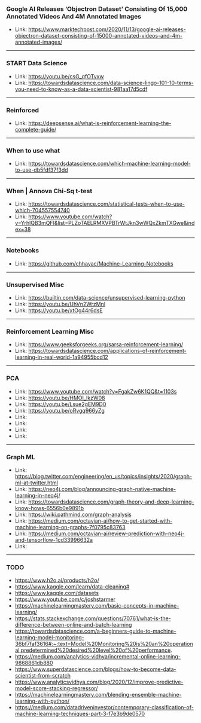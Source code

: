 ### Google AI Releases ‘Objectron Dataset’ Consisting Of 15,000 Annotated Videos And 4M Annotated Images
- Link: https://www.marktechpost.com/2020/11/13/google-ai-releases-objectron-dataset-consisting-of-15000-annotated-videos-and-4m-annotated-images/

-----------

### START Data Science
- Link: https://youtu.be/csG_qfOTvxw
- Link: https://towardsdatascience.com/data-science-lingo-101-10-terms-you-need-to-know-as-a-data-scientist-981aa17d5cdf
------------

### Reinforced 
- Link: https://deepsense.ai/what-is-reinforcement-learning-the-complete-guide/

-------------

### When to use what
- Link: https://towardsdatascience.com/which-machine-learning-model-to-use-db5fdf37f3dd

--------

### When | Annova Chi-Sq t-test
- Link: https://towardsdatascience.com/statistical-tests-when-to-use-which-704557554740
- Link: https://www.youtube.com/watch?v=YrhlQB3mQFI&list=PLZoTAELRMXVPBTrWtJkn3wWQxZkmTXGwe&index=38

---------

### Notebooks
- Link: https://github.com/chhayac/Machine-Learning-Notebooks

---------

### Unsupervised Misc
- Link: https://builtin.com/data-science/unsupervised-learning-python
- Link: https://youtu.be/UhVn2WrzMnI
- Link: https://youtu.be/xtOg44r6dsE

-------

### Reinforcement Learning Misc
- Link: https://www.geeksforgeeks.org/sarsa-reinforcement-learning/
- Link: https://towardsdatascience.com/applications-of-reinforcement-learning-in-real-world-1a94955bcd12


--------

### PCA
- Link: https://www.youtube.com/watch?v=FgakZw6K1QQ&t=1103s
- Link: https://youtu.be/HMOI_lkzW08
- Link: https://youtu.be/Lsue2gEM9D0
- Link: https://youtu.be/oRvgq966yZg
- Link: 
- Link: 
- Link: 
- Link: 

-------------------

### Graph ML
- Link: https://blog.twitter.com/engineering/en_us/topics/insights/2020/graph-ml-at-twitter.html
- Link: https://neo4j.com/blog/announcing-graph-native-machine-learning-in-neo4j/
- Link: https://towardsdatascience.com/graph-theory-and-deep-learning-know-hows-6556b0e9891b
- Link: https://wiki.pathmind.com/graph-analysis
- Link: https://medium.com/octavian-ai/how-to-get-started-with-machine-learning-on-graphs-7f0795c83763
- Link: https://medium.com/octavian-ai/review-prediction-with-neo4j-and-tensorflow-1cd33996632a
- Link: 

----------------------

### TODO
- https://www.h2o.ai/products/h2o/
- https://www.kaggle.com/learn/data-cleaning#
- https://www.kaggle.com/datasets
- https://www.youtube.com/c/joshstarmer
- https://machinelearningmastery.com/basic-concepts-in-machine-learning/
- https://stats.stackexchange.com/questions/70761/what-is-the-difference-between-online-and-batch-learning
- https://towardsdatascience.com/a-beginners-guide-to-machine-learning-model-monitoring-36bf7faf3616#:~:text=Model%20Monitoring%20is%20an%20operational,predetermined%20desired%20level%20of%20performance.
- https://medium.com/analytics-vidhya/incremental-online-learning-9868861db880
- https://www.superdatascience.com/blogs/how-to-become-data-scientist-from-scratch
- https://www.analyticsvidhya.com/blog/2020/12/improve-predictive-model-score-stacking-regressor/
- https://machinelearningmastery.com/blending-ensemble-machine-learning-with-python/
- https://medium.com/datadriveninvestor/contemporary-classification-of-machine-learning-techniques-part-3-f7e3b9de0570
